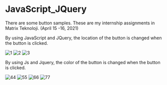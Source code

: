 # JavaScript_JQuery
There are some button samples. These are my internship assignments in Matrix Teknoloji. (April 15 -16, 2021)

By using JavaScript and JQuery, the location of the button is changed when the button is clicked. 

![1](https://user-images.githubusercontent.com/71151015/115224108-29a50d80-a115-11eb-9662-c36ea67d4a76.PNG)
![2](https://user-images.githubusercontent.com/71151015/115224114-2b6ed100-a115-11eb-873f-782b959a40cf.PNG)
![3](https://user-images.githubusercontent.com/71151015/115224119-2c9ffe00-a115-11eb-8ca8-74d4de45dd82.PNG)


By using Js and Jquery, the color of the button is changed when the button is clicked. 

![44](https://user-images.githubusercontent.com/71151015/115224126-2e69c180-a115-11eb-81e9-aa832c462f3b.PNG)
![55](https://user-images.githubusercontent.com/71151015/115224135-2f9aee80-a115-11eb-8a95-1636f6a7e980.PNG)
![66](https://user-images.githubusercontent.com/71151015/115224144-3164b200-a115-11eb-83e5-daf9b8e86c2c.PNG)
![77](https://user-images.githubusercontent.com/71151015/115224153-3295df00-a115-11eb-9eac-f741fce2de07.PNG)
